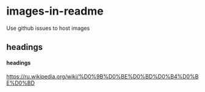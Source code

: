 # images-in-readme
Use github issues to host images

## headings

#### headings

https://ru.wikipedia.org/wiki/%D0%9B%D0%BE%D0%BD%D0%B4%D0%BE%D0%BD

